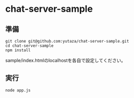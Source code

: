 # chat-server-sample

## 準備
```
git clone git@github.com:yutaza/chat-server-sample.git
cd chat-server-sample
npm install
```

sample/index.htmlのlocalhostを各自で設定してください。

## 実行
```
node app.js
```
